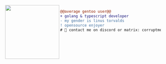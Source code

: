 <img src="https://sun9-67.userapi.com/impf/OUZ4Ub37jswMuzoiwdhSsdDVPVxslwgemoZ2lQ/JNT7d32IZBk.jpg?size=735x402&quality=95&sign=b5879e8ccf7324e543e4a5a7a69c62d9" align="left" height="175"/>

```diff
@@average gentoo user@@
+ golang & typescript developer
- my gender is linus torvalds
! opensource enjoyer
# 📖 contact me on discord or matrix: corruptmemory#3718 and farlowee:matrix.org
```
